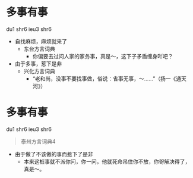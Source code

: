 # 多事有事
du1 shr6 ieu3 shr6
+ 自找麻烦，麻烦就来了
  * 东台方言词典
    - 你偏要去过问人家的家务事，真是～，这下子矛盾缠身吖吧？
+ 由于多事，惹下是非
  * 兴化方言词典
    - “老和尚，没事不要找事做，俗说：省事无事，～……”（扬一《通天河》）

# 多事有事
du1 shr6 ieu3 shr6
> 泰州方言词典4
- 由于做了不该做的事而惹下了是非
  - 本来这桩事就不派你问，你一问，他就死命吊住你不放，你哿解决得了，真是～。
